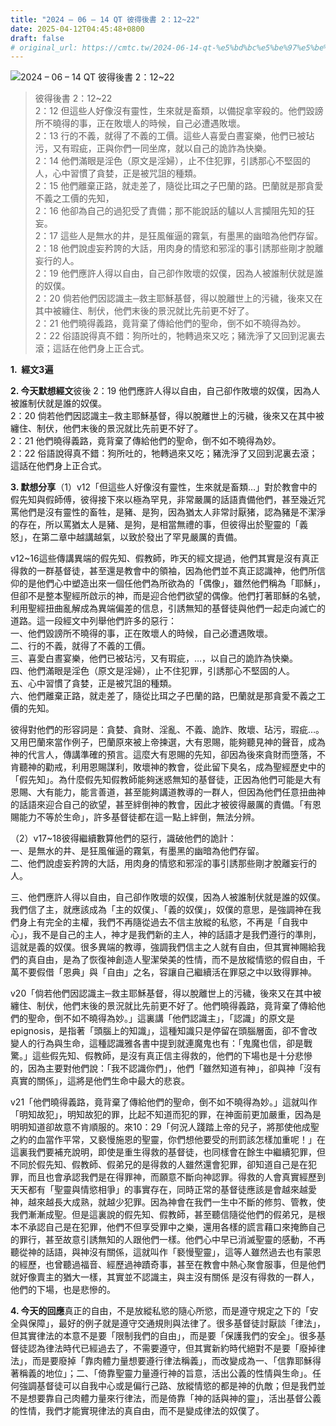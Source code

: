 ```yaml
---
title: "2024 – 06 – 14 QT 彼得後書 2：12~22"
date: 2025-04-12T04:45:48+0800
draft: false
# original_url: https://cmtc.tw/2024-06-14-qt-%e5%bd%bc%e5%be%97%e5%be%8c%e6%9b%b8-2%ef%bc%9a1222
---
```


![2024 – 06 – 14 QT 彼得後書 2：12\~22](/images/qt.jpg  "2024 – 06 – 14 QT 彼得後書 2：12\~22")

> 彼得後書 2：12\~22  
> 2：12 但這些人好像沒有靈性，生來就是畜類，以備捉拿宰殺的。他們毀謗所不曉得的事，正在敗壞人的時候，自己必遭遇敗壞。  
> 2：13 行的不義，就得了不義的工價。這些人喜愛白晝宴樂，他們已被玷污，又有瑕疵，正與你們一同坐席，就以自己的詭詐為快樂。  
> 2：14 他們滿眼是淫色（原文是淫婦），止不住犯罪，引誘那心不堅固的人，心中習慣了貪婪，正是被咒詛的種類。  
> 2：15 他們離棄正路，就走差了，隨從比珥之子巴蘭的路。巴蘭就是那貪愛不義之工價的先知，  
> 2：16 他卻為自己的過犯受了責備；那不能說話的驢以人言攔阻先知的狂妄。  
> 2：17 這些人是無水的井，是狂風催逼的霧氣，有墨黑的幽暗為他們存留。  
> 2：18 他們說虛妄矜誇的大話，用肉身的情慾和邪淫的事引誘那些剛才脫離妄行的人。  
> 2：19 他們應許人得以自由，自己卻作敗壞的奴僕，因為人被誰制伏就是誰的奴僕。  
> 2：20 倘若他們因認識主─救主耶穌基督，得以脫離世上的污穢，後來又在其中被纏住、制伏，他們末後的景況就比先前更不好了。  
> 2：21 他們曉得義路，竟背棄了傳給他們的聖命，倒不如不曉得為妙。  
> 2：22 俗語說得真不錯：狗所吐的，牠轉過來又吃；豬洗淨了又回到泥裏去滾；這話在他們身上正合式。

**1.  經文3遍**

**2. 今天默想經文**彼後 2：19 他們應許人得以自由，自己卻作敗壞的奴僕，因為人被誰制伏就是誰的奴僕。  
2：20 倘若他們因認識主─救主耶穌基督，得以脫離世上的污穢，後來又在其中被纏住、制伏，他們末後的景況就比先前更不好了。  
2：21 他們曉得義路，竟背棄了傳給他們的聖命，倒不如不曉得為妙。  
2：22 俗語說得真不錯：狗所吐的，牠轉過來又吃；豬洗淨了又回到泥裏去滾；這話在他們身上正合式。

**3. 默想分享**（1）v12「但這些人好像沒有靈性，生來就是畜類…」對於教會中的假先知與假師傅，彼得接下來以極為罕見，非常嚴厲的話語責備他們，甚至幾近咒罵他們是沒有靈性的畜牲，是豬、是狗，因為猶太人非常討厭猪，認為豬是不潔淨的存在，所以罵猶太人是豬、是狗，是相當無禮的事，但彼得出於聖靈的「義怒」，在第二章中越講越氣，以致於發出了罕見嚴厲的責備。

v12\~16這些傳講異端的假先知、假教師，昨天的經文提過，他們其實是沒有真正得救的一群基督徒，甚至還是教會中的領袖，因為他們並不真正認識神，他們所信仰的是他們心中塑造出來一個任他們為所欲為的「偶像」，雖然他們稱為「耶穌」，但卻不是整本聖經所啟示的神，而是迎合他們欲望的偶像。他們打著耶穌的名號，利用聖經扭曲亂解成為異端偏差的信息，引誘無知的基督徒與他們一起走向滅亡的道路。這一段經文中列舉他們許多的惡行：  
一、他們毀謗所不曉得的事，正在敗壞人的時候，自己必遭遇敗壞。  
二、行的不義，就得了不義的工價。  
三、喜愛白晝宴樂，他們已被玷污，又有瑕疵，…，以自己的詭詐為快樂。  
四、他們滿眼是淫色（原文是淫婦），止不住犯罪，引誘那心不堅固的人。  
五、心中習慣了貪婪，正是被咒詛的種類。  
六、他們離棄正路，就走差了，隨從比珥之子巴蘭的路，巴蘭就是那貪愛不義之工價的先知。

彼得對他們的形容詞是：貪婪、貪財、淫亂、不義、詭詐、敗壞、玷污，瑕疵…。又用巴蘭來當作例子，巴蘭原來被上帝揀選，大有恩賜，能夠聽見神的聲音，成為神的代言人，傳講準確的預言。這麼大有恩賜的先知，卻因為後來貪財而墮落，不肯聽神的勸戒，利用恩賜謀利，敗壞神的教會，從此留下臭名，成為聖經歷史中的「假先知」。為什麼假先知假教師能夠迷惑無知的基督徒，正因為他們可能是大有恩賜、大有能力，能言善道，甚至能夠講道教導的一群人，但因為他們任意扭曲神的話語來迎合自己的欲望，甚至絆倒神的教會，因此才被彼得嚴厲的責備。「有恩賜能力不等於生命」，許多基督徒都在這一點上絆倒，無法分辨。

（2）v17\~18彼得繼續數算他們的惡行，識破他們的詭計：  
一、是無水的井、是狂風催逼的霧氣，有墨黑的幽暗為他們存留。  
二、他們說虛妄矜誇的大話，用肉身的情慾和邪淫的事引誘那些剛才脫離妄行的人。

三、他們應許人得以自由，自己卻作敗壞的奴僕，因為人被誰制伏就是誰的奴僕。  
我們信了主，就應該成為「主的奴僕」、「義的奴僕」，奴僕的意思，是強調神在我們身上有完全的主權，我們不再隨從過去不信主放縱的私慾，不再是「自我中心」，我不是自己的主人，神才是我們新的主人，神的話語才是我們遵行的準則，這就是義的奴僕。很多異端的教導，強調我們信主之人就有自由，但其實神賜給我們的真自由，是為了恢復神創造人聖潔榮美的性情，而不是放縱情慾的假自由，千萬不要假借「恩典」與「自由」之名，容讓自己繼續活在罪惡之中以致得罪神。

v20「倘若他們因認識主─救主耶穌基督，得以脫離世上的污穢，後來又在其中被纏住、制伏，他們末後的景況就比先前更不好了。他們曉得義路，竟背棄了傳給他們的聖命，倒不如不曉得為妙。」這裏講「他們認識主」，「認識」的原文是epignosis，是指著「頭腦上的知識」，這種知識只是停留在頭腦層面，卻不會改變人的行為與生命，這種認識雅各書中提到就連魔鬼也有：「鬼魔也信，卻是戰驚。」這些假先知、假教師，是沒有真正信主得救的，他們的下場也是十分悲慘的，因為主要對他們說：「我不認識你們」，他們「雖然知道有神」，卻與神「沒有真實的關係」，這將是他們生命中最大的悲哀。

v21「他們曉得義路，竟背棄了傳給他們的聖命，倒不如不曉得為妙。」這就叫作「明知故犯」，明知故犯的罪，比起不知道而犯的罪，在神面前更加嚴重，因為是明明知道卻故意不肯順服的。來10：29「何況人踐踏上帝的兒子，將那使他成聖之約的血當作平常，又褻慢施恩的聖靈，你們想他要受的刑罰該怎樣加重呢！」在這裏我們要補充說明，即使是重生得救的基督徒，也同樣會在餘生中繼續犯罪，但不同於假先知、假教師、假弟兄的是得救的人雖然還會犯罪，卻知道自己是在犯罪，而且也會承認我們是在得罪神，而願意不斷向神認罪。得救的人會真實經歷到天天都有「聖靈與情慾相爭」的事實存在，同時正常的基督徒應該是會越來越愛神，越來越長大成熟，就越少犯罪。因為神會在我們一生中不斷的修剪、管教，使我們漸漸成聖。但是這裏說的假先知、假教師，甚至聽信隨從他們的假弟兄，是根本不承認自己是在犯罪，他們不但享受罪中之樂，還用各樣的謊言藉口來掩飾自己的罪行，甚至故意引誘無知的人跟他們一樣。他們心中早已消滅聖靈的感動，不再聽從神的話語，與神沒有關係，這就叫作「褻慢聖靈」，這等人雖然過去也有蒙恩的經歷，也曾聽過福音、經歷過神蹟奇事，甚至在教會中熱心聚會服事，但是他們就好像賣主的猶大一樣，其實並不認識主，與主沒有關係 是沒有得救的一群人，他們的下場，也是悲慘的。

**4. 今天的回應**真正的自由，不是放縱私慾的隨心所慾，而是遵守規定之下的「安全與保障」，最好的例子就是遵守交通規則與法律了。很多基督徒討厭談「律法」，但其實律法的本意不是要「限制我們的自由」，而是要「保護我們的安全」。很多基督徒認為律法時代已經過去了，不需要遵守，但其實新約時代絕對不是要「廢掉律法」，而是要廢掉「靠肉體力量想要遵行律法稱義」，而改變成為一、「信靠耶穌得著稱義的地位」；二、「倚靠聖靈力量遵行神的旨意，活出公義的性情與生命」。任何強調基督徒可以自我中心或是偏行己路、放縱情慾的都是神的仇敵；但是我們並不是想要靠自己肉體力量來行律法，而是倚靠「神的話與神的靈」，活出基督公義的性情，我們才能實現律法的真自由，而不是變成律法的奴僕了。